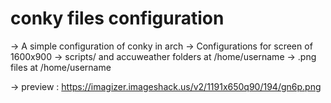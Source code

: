 conky files configuration
=====

-> A simple configuration of conky in arch 
-> Configurations for screen of 1600x900
-> scripts/ and  accuweather folders at /home/username 
-> .png files at /home/username

-> preview : https://imagizer.imageshack.us/v2/1191x650q90/194/gn6p.png
